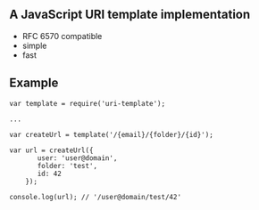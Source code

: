 ## A JavaScript URI template implementation

* RFC 6570 compatible
* simple
* fast

## Example

    var template = require('uri-template');

    ...

    var createUrl = template('/{email}/{folder}/{id}');

    var url = createUrl({
           user: 'user@domain',
           folder: 'test',
           id: 42
        });

    console.log(url); // '/user@domain/test/42'

